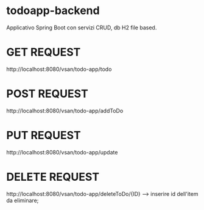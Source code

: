 # todoapp-backend
Applicativo Spring Boot con servizi CRUD, db  H2 file based.

# GET REQUEST
http://localhost:8080/vsan/todo-app/todo

# POST REQUEST
http://localhost:8080/vsan/todo-app/addToDo

# PUT REQUEST
http://localhost:8080/vsan/todo-app/update

# DELETE REQUEST
http://localhost:8080/vsan/todo-app/deleteToDo/{ID} --> inserire id dell'item da eliminare;
